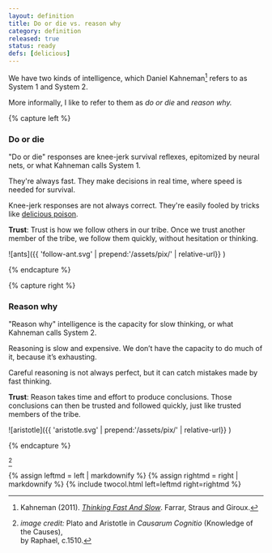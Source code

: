 ```yaml
---
layout: definition
title: Do or die vs. reason why
category: definition
released: true
status: ready
defs: [delicious]
---
```


<style>
   img[alt=aristotle] { width: 200%;}
</style>


We have two kinds of intelligence, which Daniel Kahneman[^1] refers to
as System 1 and System 2.

More informally, I like to refer to them as *do or die* and *reason why.*

[^1]: Kahneman (2011). [*Thinking Fast And Slow*](https://www.amazon.com/dp/0374533555/). Farrar, Straus and Giroux.

{% capture left %}

### Do or die
"Do or die" responses are knee-jerk survival reflexes, epitomized by neural nets,
or what Kahneman calls System 1.

They're always fast. They make decisions in real time, where speed is needed for survival.

Knee-jerk responses are not always correct. They're easily fooled by 
tricks like [delicious poison](delicious). 

**Trust**: Trust is how we follow others in our tribe. Once we trust another
member of the tribe, we follow them quickly, without hesitation or
thinking.

![ants]({{ 'follow-ant.svg' | prepend:'/assets/pix/' | relative-url}} )


{% endcapture %}

{% capture right %}

### Reason why

"Reason why" intelligence is the capacity for slow thinking, or what
Kahneman calls System 2.

Reasoning is slow and expensive. We don’t have the capacity to do
much of it, because it’s exhausting.

Careful reasoning is not always perfect, but it can catch mistakes
made by fast thinking.

**Trust**: Reason takes time and effort to produce conclusions. Those
conclusions can then be trusted and followed quickly, just like
trusted members of the tribe.

![aristotle]({{ 'aristotle.svg' | prepend:'/assets/pix/' | relative-url}} )

{% endcapture %}

<style>
#fnref\:2, .reversefootnote { display: none}
</style>

[^2]

[^2]: *image credit:* Plato and Aristotle in <i>Causarum Cognitio</i> (Knowledge of the Causes), <br/>by Raphael, c.1510.


{% assign leftmd = left | markdownify %}
{% assign rightmd = right | markdownify %}
{% include twocol.html left=leftmd right=rightmd %}
